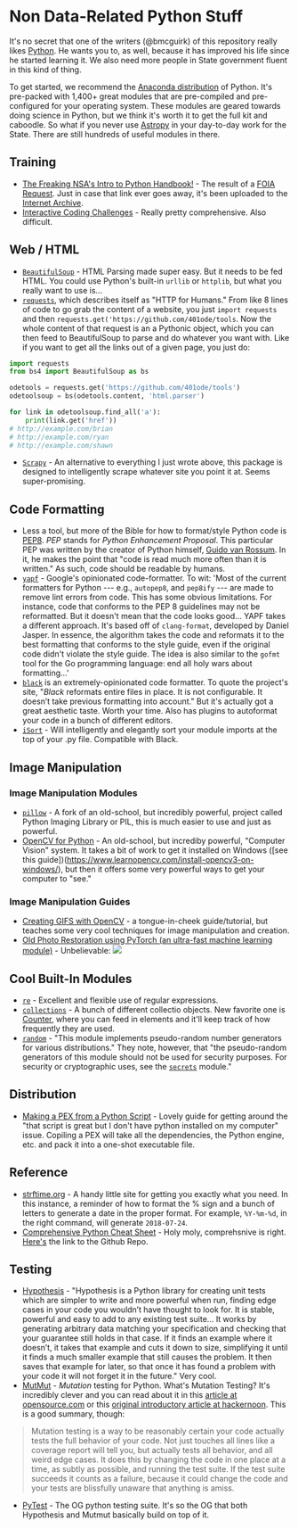 # Non Data-Related Python Stuff

It's no secret that one of the writers (@bmcguirk) of this repository really likes [Python](http://www.python.org). He wants you to, as well, because it has improved his life since he started learning it. We also need more people in State government fluent in this kind of thing.

To get started, we recommend the [Anaconda distribution](https://www.anaconda.com/distribution/) of Python. It's pre-packed with 1,400+  great modules that are pre-compiled and pre-configured for your operating system. These modules are geared towards doing science in Python, but we think it's worth it to get the full kit and caboodle. So what if you never use [Astropy](http://www.astropy.org/) in your day-to-day work for the State. There are still hundreds of useful modules in there.

## Training

- [The Freaking NSA's Intro to Python Handbook!](https://nsa.sfo2.digitaloceanspaces.com/comp3321.pdf) - The result of a [FOIA Request](https://twitter.com/chris_swenson/status/1225836060938125313). Just in case that link ever goes away, it's been uploaded to the [Internet Archive](https://archive.org/details/comp3321/page/n4/mode/2up).
- [Interactive Coding Challenges](https://github.com/donnemartin/interactive-coding-challenges) - Really pretty comprehensive. Also difficult.

## Web / HTML

- [`BeautifulSoup`](https://www.crummy.com/software/BeautifulSoup/) - HTML Parsing made super easy. But it needs to be fed HTML. You could use Python's built-in `urllib` or `httplib`, but what you really want to use is...
- [`requests`](http://docs.python-requests.org/en/master/), which describes itself as "HTTP for Humans." From like 8 lines of code to go grab the content of a website, you just `import requests` and then `requests.get('https://github.com/401ode/tools`. Now the whole content of that request is an a Pythonic object, which you can then feed to BeautifulSoup to parse and do whatever you want with. Like if you want to get all the links out of a given page, you just do:

```python
import requests
from bs4 import BeautifulSoup as bs

odetools = requests.get('https://github.com/401ode/tools')
odetoolsoup = bs(odetools.content, 'html.parser')

for link in odetoolsoup.find_all('a'):
    print(link.get('href'))
# http://example.com/brian
# http://example.com/ryan
# http://example.com/shawn
```

- [`Scrapy`](https://scrapy.org/) - An alternative to everything I just wrote above, this package is designed to intelligently scrape whatever site you point it at. Seems super-promising.

## Code Formatting

- Less a tool, but more of the Bible for how to format/style Python code is [PEP8](https://www.python.org/dev/peps/pep-0008/?). *PEP* stands for *Python Enhancement Proposal*. This particular PEP was written by the creator of Python himself, [Guido van Rossum](https://gvanrossum.github.io/). In it, he makes the point that "code is read much more often than it is written." As such, code should be readable by humans.
- [`yapf`](https://github.com/google/yapf) - Google's opinionated code-formatter. To wit: 'Most of the current formatters for Python --- e.g., `autopep8`, and `pep8ify` --- are made to remove lint errors from code. This has some obvious limitations. For instance, code that conforms to the PEP 8 guidelines may not be reformatted. But it doesn't mean that the code looks good... YAPF takes a different approach. It's based off of `clang-format`, developed by Daniel Jasper. In essence, the algorithm takes the code and reformats it to the best formatting that conforms to the style guide, even if the original code didn't violate the style guide. The idea is also similar to the `gofmt` tool for the Go programming language: end all holy wars about formatting...'
- [`black`](https://github.com/ambv/black) is an extremely-opinionated code formatter. To quote the project's site, "*Black* reformats entire files in place. It is not configurable. It doesn’t take previous formatting into account." But it's actually got a great aesthetic taste. Worth your time. Also has plugins to autoformat your code in a bunch of different editors.
- [`iSort`](https://pypi.org/project/isort/) - Will intelligently and elegantly sort your module imports at the top of your .py file. Compatible with Black.

## Image Manipulation

### Image Manipulation Modules

- [`pillow`](https://pillow.readthedocs.io/en/5.2.x/) - A fork of an old-school, but incredibly powerful, project called Python Imaging Library or PIL, this is much easier to use and just as powerful.
- [OpenCV for Python](https://docs.opencv.org/3.3.0/d0/de3/tutorial_py_intro.html) - An old-school, but incrediby powerful, "Computer Vision" system. It takes a bit of work to get it installed on Windows ([see this guide])(https://www.learnopencv.com/install-opencv3-on-windows/), but then it offers some very powerful ways to get your computer to "see."

### Image Manipulation Guides

- [Creating GIFS with OpenCV](https://www.pyimagesearch.com/2018/11/05/creating-gifs-with-opencv/) - a tongue-in-cheek guide/tutorial, but teaches some very cool techniques for image manipulation and creation.
- [Old Photo Restoration using PyTorch (an ultra-fast machine learning module)](https://github.com/microsoft/Bringing-Old-Photos-Back-to-Life) - Unbelievable: <img src="https://github.com/microsoft/Bringing-Old-Photos-Back-to-Life/raw/master/imgs/0001.jpg" />

## Cool Built-In Modules

- [`re`](https://docs.python.org/3/library/re.html) - Excellent and flexible use of regular expressions.
- [`collections`](https://docs.python.org/3/library/collections.html) - A bunch of different collectio objects. New favorite one is [Counter](https://docs.python.org/3/library/collections.html#collections.Counter), where you can feed in elements and it'll keep track of how frequently they are used.
- [`random`](https://docs.python.org/3/library/random.html) - "This module implements pseudo-random number generators for various distributions." They note, however, that "the pseudo-random generators of this module should not be used for security purposes. For security or cryptographic uses, see the [`secrets`](https://docs.python.org/3/library/secrets.html#module-secrets) module."

## Distribution

- [Making a PEX from a Python Script](https://peterdemin.github.io/script-to-pex.html) - Lovely guide for getting around the "that script is great but I don't have python installed on my computer" issue. Copiling a PEX will take all the dependencies, the Python engine, etc. and pack it into a one-shot executable file.

## Reference

- [strftime.org](http://strftime.org/) - A handy little site for getting you exactly what you need. In this instance, a reminder of how to format the % sign and a bunch of letters to generate a date in the proper format. For example, `%Y-%m-%d`, in the right command, will generate `2018-07-24`.
- [Comprehensive Python Cheat Sheet](https://gto76.github.io/python-cheatsheet/) - Holy moly, comprehsnive is right. [Here's](https://github.com/gto76/python-cheatsheet) the link to the Github Repo.

## Testing

- [Hypothesis](https://hypothesis.readthedocs.io/en/latest/) - "Hypothesis is a Python library for creating unit tests which are simpler to write and more powerful when run, finding edge cases in your code you wouldn’t have thought to look for. It is stable, powerful and easy to add to any existing test suite... It works by generating arbitrary data matching your specification and checking that your guarantee still holds in that case. If it finds an example where it doesn’t, it takes that example and cuts it down to size, simplifying it until it finds a much smaller example that still causes the problem. It then saves that example for later, so that once it has found a problem with your code it will not forget it in the future." Very cool.
- [MutMut](https://github.com/boxed/mutmut) - *Mutation* testing for Python. What's Mutation Testing? It's incredibly clever and you can read about it in this [article at opensource.com](https://opensource.com/article/20/7/mutmut-python) or this [original introductory article at hackernoon](https://hackernoon.com/mutmut-a-python-mutation-testing-system-9b9639356c78). This is a good summary, though:

> Mutation testing is a way to be reasonably certain your code actually tests the full behavior of your code. Not just touches all lines like a coverage report will tell you, but actually tests all behavior, and all weird edge cases. It does this by changing the code in one place at a time, as subtly as possible, and running the test suite. If the test suite succeeds it counts as a failure, because it could change the code and your tests are blissfully unaware that anything is amiss.

- [PyTest](https://docs.pytest.org/en/stable/contents.html) - The OG python testing suite. It's so the OG that both Hypothesis and Mutmut basically build on top of it.

